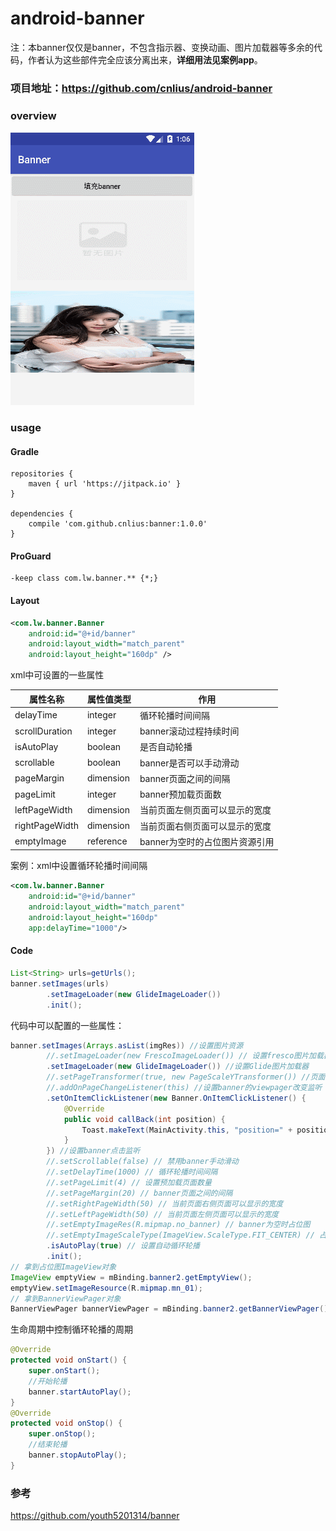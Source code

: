# android-banner

注：本banner仅仅是banner，不包含指示器、变换动画、图片加载器等多余的代码，作者认为这些部件完全应该分离出来，**详细用法见案例app**。

### 项目地址：https://github.com/cnlius/android-banner

### overview

![效果图](https://github.com/cnlius/android-banner/blob/master/screenshot/overview.gif)

### usage

#### Gradle

```
repositories {
    maven { url 'https://jitpack.io' }
}

dependencies {
    compile 'com.github.cnlius:banner:1.0.0'
}
```

#### ProGuard

```
-keep class com.lw.banner.** {*;}
```

#### Layout


```xml
<com.lw.banner.Banner
    android:id="@+id/banner"
    android:layout_width="match_parent"
    android:layout_height="160dp" />
```

xml中可设置的一些属性

属性名称| 属性值类型 | 作用
---|---|---
delayTime | integer | 循环轮播时间间隔
scrollDuration | integer | banner滚动过程持续时间
isAutoPlay | boolean | 是否自动轮播
scrollable | boolean | banner是否可以手动滑动
pageMargin | dimension | banner页面之间的间隔
pageLimit | integer | banner预加载页面数
leftPageWidth | dimension | 当前页面左侧页面可以显示的宽度
rightPageWidth | dimension | 当前页面右侧页面可以显示的宽度
emptyImage | reference | banner为空时的占位图片资源引用

案例：xml中设置循环轮播时间间隔
```xml
<com.lw.banner.Banner
    android:id="@+id/banner"
    android:layout_width="match_parent"
    android:layout_height="160dp"
    app:delayTime="1000"/>
```

#### Code


```java
List<String> urls=getUrls();
banner.setImages(urls)
        .setImageLoader(new GlideImageLoader())
        .init();       
```

代码中可以配置的一些属性：
```java
banner.setImages(Arrays.asList(imgRes)) //设置图片资源
        //.setImageLoader(new FrescoImageLoader()) // 设置fresco图片加载器
        .setImageLoader(new GlideImageLoader()) //设置Glide图片加载器
        //.setPageTransformer(true, new PageScaleYTransformer()) //页面切换动画
        //.addOnPageChangeListener(this) //设置banner的viewpager改变监听
        .setOnItemClickListener(new Banner.OnItemClickListener() {
            @Override
            public void callBack(int position) {
                Toast.makeText(MainActivity.this, "position=" + position, Toast.LENGTH_SHORT).show();
            }
        }) //设置banner点击监听
        //.setScrollable(false) // 禁用banner手动滑动
        //.setDelayTime(1000) // 循环轮播时间间隔
        //.setPageLimit(4) // 设置预加载页面数量
        //.setPageMargin(20) // banner页面之间的间隔
        //.setRightPageWidth(50) // 当前页面右侧页面可以显示的宽度
        //.setLeftPageWidth(50) // 当前页面左侧页面可以显示的宽度
        //.setEmptyImageRes(R.mipmap.no_banner) // banner为空时占位图
        //.setEmptyImageScaleType(ImageView.ScaleType.FIT_CENTER) // 占位图的缩放类型,默认FIT_XY
        .isAutoPlay(true) // 设置自动循环轮播
        .init();
// 拿到占位图ImageView对象
ImageView emptyView = mBinding.banner2.getEmptyView();
emptyView.setImageResource(R.mipmap.mn_01);
// 拿到BannerViewPager对象
BannerViewPager bannerViewPager = mBinding.banner2.getBannerViewPager();      
```

生命周期中控制循环轮播的周期
```java
@Override
protected void onStart() {
    super.onStart();
    //开始轮播
    banner.startAutoPlay();
}
@Override
protected void onStop() {
    super.onStop();
    //结束轮播
    banner.stopAutoPlay();
}
```

### 参考

https://github.com/youth5201314/banner

